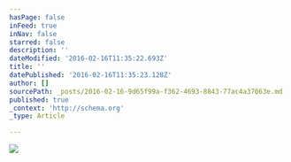 ```yaml
---
hasPage: false
inFeed: true
inNav: false
starred: false
description: ''
dateModified: '2016-02-16T11:35:22.693Z'
title: ''
datePublished: '2016-02-16T11:35:23.128Z'
author: []
sourcePath: _posts/2016-02-16-9d65f99a-f362-4693-8843-77ac4a37063e.md
published: true
_context: 'http://schema.org'
_type: Article

---
```

![](https://the-grid-user-content.s3-us-west-2.amazonaws.com/aea72911-53f6-409b-978d-1b208cf2ac3f.jpg)